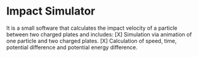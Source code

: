 # Impact Simulator
It is a small software that calculates the impact velocity of a particle between two charged plates and includes:
[X] Simulation via animation of one particle and two charged plates.
[X] Calculation of speed, time, potential difference and potential energy difference.

